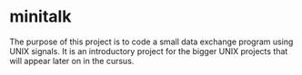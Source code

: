 # minitalk

The purpose of this project is to code a small data exchange program using UNIX signals. It is an introductory project for the bigger UNIX projects that will appear later on in the cursus. 
